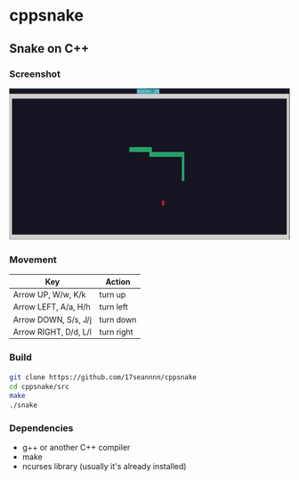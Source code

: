 cppsnake
========

## Snake on C++

### Screenshot

![screenshot](img/screenshot.png)

### Movement

| Key | Action |
|---|---|
| Arrow UP,    W/w, K/k | turn up    |
| Arrow LEFT,  A/a, H/h | turn left  |
| Arrow DOWN,  S/s, J/j | turn down  |
| Arrow RIGHT, D/d, L/l | turn right |

### Build

```bash
git clone https://github.com/17seannnn/cppsnake
cd cppsnake/src
make
./snake
```

### Dependencies

- g++ or another C++ compiler
- make
- ncurses library (usually it's already installed)
